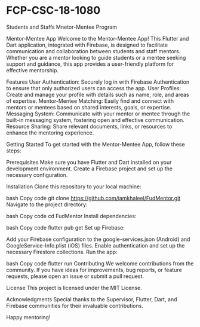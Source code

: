 # FCP-CSC-18-1080
Students and Staffs Mnetor-Mentee Program

Mentor-Mentee App
Welcome to the Mentor-Mentee App! This Flutter and Dart application, integrated with Firebase, is designed to facilitate communication and collaboration between students and staff mentors. Whether you are a mentor looking to guide students or a mentee seeking support and guidance, this app provides a user-friendly platform for effective mentorship.

Features
User Authentication: Securely log in with Firebase Authentication to ensure that only authorized users can access the app.
User Profiles: Create and manage your profile with details such as name, role, and areas of expertise.
Mentor-Mentee Matching: Easily find and connect with mentors or mentees based on shared interests, goals, or expertise.
Messaging System: Communicate with your mentor or mentee through the built-in messaging system, fostering open and effective communication.
Resource Sharing: Share relevant documents, links, or resources to enhance the mentoring experience.

Getting Started
To get started with the Mentor-Mentee App, follow these steps:

Prerequisites
Make sure you have Flutter and Dart installed on your development environment.
Create a Firebase project and set up the necessary configuration.

Installation
Clone this repository to your local machine:

bash
Copy code
git clone https://github.com/iamkhaleel/FudMentor.git
Navigate to the project directory:

bash
Copy code
cd FudMentor
Install dependencies:

bash
Copy code
flutter pub get
Set up Firebase:

Add your Firebase configuration to the google-services.json (Android) and GoogleService-Info.plist (iOS) files.
Enable authentication and set up the necessary Firestore collections.
Run the app:

bash
Copy code
flutter run
Contributing
We welcome contributions from the community. If you have ideas for improvements, bug reports, or feature requests, please open an issue or submit a pull request.

License
This project is licensed under the MIT License.

Acknowledgments
Special thanks to the Supervisor, Flutter, Dart, and Firebase communities for their invaluable contributions.

Happy mentoring!
